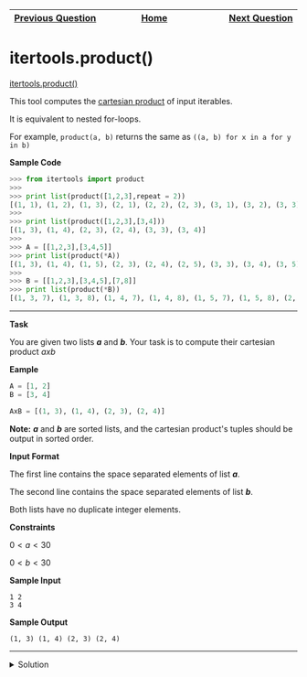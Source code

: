 | <img width=1000>[Previous Question](https://github.com/Kevin-Lago/python-hackerrank-solutions/tree/main/src/)</img> | <img width=1000>[Home](https://github.com/Kevin-Lago/python-hackerrank-solutions)</img> | <img width=1000>[Next Question](https://github.com/Kevin-Lago/python-hackerrank-solutions/tree/main/src/)</img> |
|:---|:---:|---:|

# itertools.product()

[itertools.product()]()

This tool computes the [cartesian product]() of input iterables.

It is equivalent to nested for-loops.

For example, ```product(a, b)``` returns the same as ```((a, b) for x in a for y in b)```

__Sample Code__

```python
>>> from itertools import product
>>>
>>> print list(product([1,2,3],repeat = 2))
[(1, 1), (1, 2), (1, 3), (2, 1), (2, 2), (2, 3), (3, 1), (3, 2), (3, 3)]
>>>
>>> print list(product([1,2,3],[3,4]))
[(1, 3), (1, 4), (2, 3), (2, 4), (3, 3), (3, 4)]
>>>
>>> A = [[1,2,3],[3,4,5]]
>>> print list(product(*A))
[(1, 3), (1, 4), (1, 5), (2, 3), (2, 4), (2, 5), (3, 3), (3, 4), (3, 5)]
>>>
>>> B = [[1,2,3],[3,4,5],[7,8]]
>>> print list(product(*B))
[(1, 3, 7), (1, 3, 8), (1, 4, 7), (1, 4, 8), (1, 5, 7), (1, 5, 8), (2, 3, 7), (2, 3, 8), (2, 4, 7), (2, 4, 8), (2, 5, 7), (2, 5, 8), (3, 3, 7), (3, 3, 8), (3, 4, 7), (3, 4, 8), (3, 5, 7), (3, 5, 8)]
```

---

__Task__

You are given two lists ___a___ and ___b___. Your task is to compute their cartesian product $a x b$

__Eample__

```python
A = [1, 2]
B = [3, 4]

AxB = [(1, 3), (1, 4), (2, 3), (2, 4)]
```

__Note:__ ___a___ and ___b___ are sorted lists, and the cartesian product's tuples should be output in sorted order.

__Input Format__

The first line contains the space separated elements of list ___a___.

The second line contains the space separated elements of list ___b___.

Both lists have no duplicate integer elements.

__Constraints__

$0 < a < 30$

$0 < b < 30$

__Sample Input__

```
1 2
3 4
```

__Sample Output__

```
(1, 3) (1, 4) (2, 3) (2, 4)
```

---

<details><summary>Solution</summary>
    
```python
import itertools

if __name__ == '__main__':
    a = list(map(int, input().split()))
    b = list(map(int, input().split()))

    [print(t, end=" ") for t in list(itertools.product(a, b))]
```
</details>